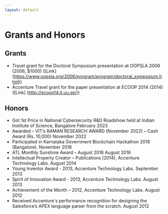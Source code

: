 ```yaml
---
layout: default
---
```


# Grants and Honors

## Grants

<!--
+ Financial support for the edited volume “Oldenburger Jahrbuch für Philosophie 2021/2022” (2023; University of Oldenburg, Department of Philosophy; XXX,XX euro; jointly with Helena Esther Grass)
-->

+ Travel grant for the Doctoral Symposium presentation at OOPSLA 2006 (2006, $1000) ([Link] (https://www.oopsla.org/2006/program/program/doctoral_symposium.html))
+ Accenture Travel grant for the paper presentation at ECOOP 2014 (2014) ([Link] (http://ecoop14.it.uu.se/))

## Honors

+ Got 1st Price in National Cybersecurity R&D Roadshow held at Indian Institute of Science, Bangalore February 2023
+ Awarded – VIT’s RAMAN RESEARCH AWARD (November 2022) – Cash Award (Rs. 10,000) November 2022
+ Participated in Karnataka Government Blockchain Hackathon 2018 (Bangalore). November 2018
+ ATL Monthly Sunshine Award – August 2016 August 2016
+ Intellectual Property Creator – Publications (2014), Accenture Technology Labs. August 2014
+ Young Inventor Award - 2013, Accenture Technology Labs. September 2013
+ Spirit of Innovation Award - 2013, Accenture Technology Labs. August 2013
+ Achievement of the Month – 2012, Accenture Technology Labs. August 2012
+ Received Accenture's performance recognition for designing the Salesforce’s APEX language parser from the scratch. August 2012
